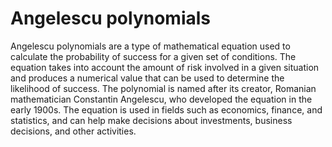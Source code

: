 # Angelescu polynomials

Angelescu polynomials are a type of mathematical equation used to calculate the probability of success for a given set of conditions. The equation takes into account the amount of risk involved in a given situation and produces a numerical value that can be used to determine the likelihood of success. The polynomial is named after its creator, Romanian mathematician Constantin Angelescu, who developed the equation in the early 1900s. The equation is used in fields such as economics, finance, and statistics, and can help make decisions about investments, business decisions, and other activities.
